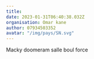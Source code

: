 ```yaml
---
title: 
date: 2023-01-31T06:40:38.032Z
organisation: Omar kane
author: 07934503352
avatar: "/img/pays/SN.svg"
---
```


Macky doomeram salle boul force 